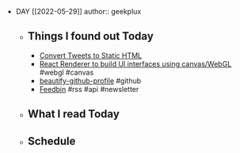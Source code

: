 - DAY [[2022-05-29]]
  author:: geekplux
	- ## Things I found out Today
		- [Convert Tweets to Static HTML](https://www.tweetic.io)
		- [React Renderer to build UI interfaces using canvas/WebGL](https://github.com/raphamorim/react-ape) #webgl #canvas
		- [beautify-github-profile](https://github.com/rzashakeri/beautify-github-profile) #github
		- [Feedbin](https://feedbin.com) #rss #api #newsletter
	- ## What I read Today
	- ## Schedule